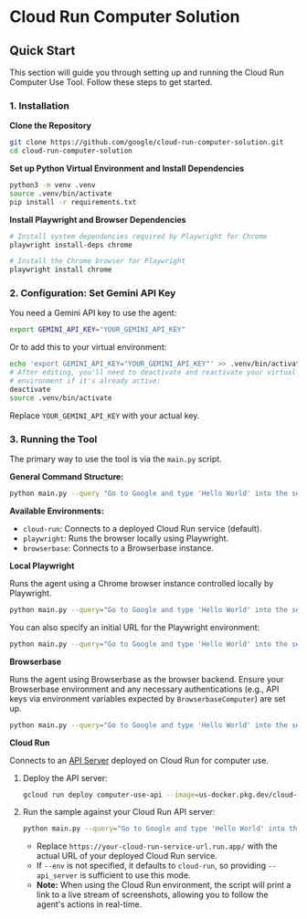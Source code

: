 # Cloud Run Computer Solution

## Quick Start

This section will guide you through setting up and running the Cloud Run Computer Use Tool. Follow these steps to get started.

### 1. Installation

**Clone the Repository**

```bash
git clone https://github.com/google/cloud-run-computer-solution.git
cd cloud-run-computer-solution
```

**Set up Python Virtual Environment and Install Dependencies**

```bash
python3 -m venv .venv
source .venv/bin/activate
pip install -r requirements.txt
```

**Install Playwright and Browser Dependencies**

```bash
# Install system dependencies required by Playwright for Chrome
playwright install-deps chrome

# Install the Chrome browser for Playwright
playwright install chrome
```

### 2. Configuration: Set Gemini API Key

You need a Gemini API key to use the agent:

```bash
export GEMINI_API_KEY="YOUR_GEMINI_API_KEY"
```

Or to add this to your virtual environment:

```bash
echo 'export GEMINI_API_KEY="YOUR_GEMINI_API_KEY"' >> .venv/bin/activate
# After editing, you'll need to deactivate and reactivate your virtual
# environment if it's already active:
deactivate
source .venv/bin/activate
```

Replace `YOUR_GEMINI_API_KEY` with your actual key.

### 3. Running the Tool

The primary way to use the tool is via the `main.py` script.

**General Command Structure:**

```bash
python main.py --query "Go to Google and type 'Hello World' into the search bar" --env <environment> [options]
```

**Available Environments:**
* `cloud-run`: Connects to a deployed Cloud Run service (default).
* `playwright`: Runs the browser locally using Playwright.
* `browserbase`: Connects to a Browserbase instance.

**Local Playwright**

Runs the agent using a Chrome browser instance controlled locally by Playwright.

```bash
python main.py --query="Go to Google and type 'Hello World' into the search bar" --env="playwright"
```
You can also specify an initial URL for the Playwright environment:
```bash
python main.py --query="Go to Google and type 'Hello World' into the search bar" --env="playwright" --initial_url="https://www.google.com/search?q=latest+AI+news"
```

**Browserbase**

Runs the agent using Browserbase as the browser backend. Ensure your Browserbase environment and any necessary authentications (e.g., API keys via environment variables expected by `BrowserbaseComputer`) are set up.

```bash
python main.py --query="Go to Google and type 'Hello World' into the search bar" --env="browserbase"
```

**Cloud Run**

Connects to an [API Server](./apiserver/) deployed on Cloud Run for computer use.

1. Deploy the API server:

    ```bash
    gcloud run deploy computer-use-api --image=us-docker.pkg.dev/cloud-run/solutions/computer-use/api-server:latest
    ```
2. Run the sample against your Cloud Run API server:
    
    ```bash
    python main.py --query="Go to Google and type 'Hello World' into the search bar" --api_server="https://your-cloud-run-service-url.run.app/"
    ```

    * Replace `https://your-cloud-run-service-url.run.app/` with the actual URL of your deployed Cloud Run service.
    * If `--env` is not specified, it defaults to `cloud-run`, so providing `--api_server` is sufficient to use this mode.
    * **Note:** When using the Cloud Run environment, the script will print a link to a live stream of screenshots, allowing you to follow the agent's actions in real-time.